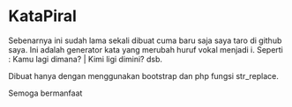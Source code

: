 # KataPiral
Sebenarnya ini sudah lama sekali dibuat cuma baru saja saya taro di github saya. Ini adalah generator kata yang merubah huruf vokal menjadi i. Seperti : Kamu lagi dimana? | Kimi ligi dimini? dsb.

Dibuat hanya dengan menggunakan bootstrap dan php fungsi str_replace.

Semoga bermanfaat
